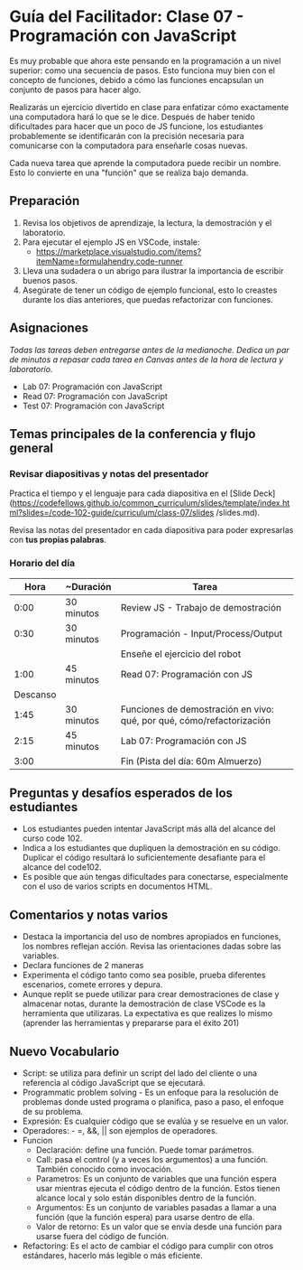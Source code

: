 # Guía del Facilitador: Clase 07 - Programación con JavaScript

Es muy probable que ahora este pensando en la programación a un nivel superior: como una secuencia de pasos. Esto funciona muy bien con el concepto de funciones, debido a cómo las funciones encapsulan un conjunto de pasos para hacer algo.

Realizarás un ejercicio divertido en clase para enfatizar cómo exactamente una computadora hará lo que se le dice. Después de haber tenido dificultades para hacer que un poco de JS funcione, los estudiantes probablemente se identificarán con la precisión necesaria para comunicarse con la computadora para enseñarle cosas nuevas.

Cada nueva tarea que aprende la computadora puede recibir un nombre. Esto lo convierte en una "función" que se realiza bajo demanda.

## Preparación

1. Revisa los objetivos de aprendizaje, la lectura, la demostración y el laboratorio.
1. Para ejecutar el ejemplo JS en VSCode, instale:
     - <https://marketplace.visualstudio.com/items?itemName=formulahendry.code-runner>
1. Lleva una sudadera o un abrigo para ilustrar la importancia de escribir buenos pasos.
1. Asegúrate de tener un código de ejemplo funcional, esto lo creastes durante los días anteriores, que puedas refactorizar con funciones.

## Asignaciones

*Todas las tareas deben entregarse antes de la medianoche. Dedica un par de minutos a repasar cada tarea en Canvas antes de la hora de lectura y laboratorio.*

- Lab 07: Programación con JavaScript
- Read 07: Programación con JavaScript
- Test 07: Programación con JavaScript

## Temas principales de la conferencia y flujo general

### Revisar diapositivas y notas del presentador

Practica el tiempo y el lenguaje para cada diapositiva en el [Slide Deck] (https://codefellows.github.io/common_curriculum/slides/template/index.html?slides=/code-102-guide/curriculum/class-07/slides /slides.md).

Revisa las notas del presentador en cada diapositiva para poder expresarlas con **tus propias palabras**.

### Horario del día

| Hora | ~Duración| Tarea |
|--- |--- |--- |
| 0:00 | 30 minutos | Review JS - Trabajo de demostración  |
| 0:30 | 30 minutos | Programación - Input/Process/Output |
| | | Enseñe el ejercicio del robot
| 1:00 | 45 minutos | Read 07: Programación con JS |
| Descanso | | |
| 1:45 | 30 minutos | Funciones de demostración en vivo: qué, por qué, cómo/refactorización|
| 2:15 | 45 minutos | Lab 07: Programación con JS |
| 3:00 | | Fin (Pista del día: 60m Almuerzo) |

## Preguntas y desafíos esperados de los estudiantes

- Los estudiantes pueden intentar JavaScript más allá del alcance del curso code 102.
- Indica a los estudiantes que dupliquen la demostración en su código. Duplicar el código resultará lo suficientemente desafiante para el alcance del code102.
- Es posible que aún tengas dificultades para conectarse, especialmente con el uso de varios scripts en documentos HTML.

## Comentarios y notas varios

- Destaca la importancia del uso de nombres apropiados en funciones, los nombres reflejan acción. Revisa las orientaciones dadas sobre las variables.
- Declara funciones de 2 maneras
- Experimenta el código tanto como sea posible, prueba diferentes escenarios, comete errores y depura.
- Aunque replit se puede utilizar para crear demostraciones de clase y almacenar notas, durante la demostración de clase VSCode es la herramienta que utilizaras. La expectativa es que realizes lo mismo (aprender las herramientas y prepararse para el éxito 201)

## Nuevo Vocabulario

- Script: se utiliza para definir un script del lado del cliente o una referencia al código JavaScript que se ejecutará.
- Programmatic problem solving - Es un enfoque para la resolución de problemas donde usted programa o planifica, paso a paso, el enfoque de su problema.
- Expresión: Es cualquier código que se evalúa y se resuelve en un valor.
- Operadores: - =, &&, || son ejemplos de operadores.
- Funcion
   - Declaración: define una función. Puede tomar parámetros.
   - Call: pasa el control (y a veces los argumentos) a una función. También conocido como invocación.
   - Parametros: Es un conjunto de variables que una función espera usar mientras ejecuta el código dentro de la función. Estos tienen alcance local y solo están disponibles dentro de la función.
   - Argumentos: Es un conjunto de variables pasadas a llamar a una función (que la función espera) para usarse dentro de ella.
   - Valor de retorno: Es un valor que se envía desde una función para usarse fuera del código de función.
- Refactoring: Es el acto de cambiar el código para cumplir con otros estándares, hacerlo más legible o más eficiente.
